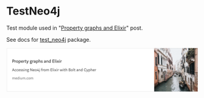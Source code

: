 # TestNeo4j

Test module used in
"[Property graphs and Elixir]()"
post.

See docs for [test_neo4j](https://tonyhammond.github.io/ex_mples/test_neo4j/doc/) package.

![medium-post-6.png](../images/medium-post-6.png)
